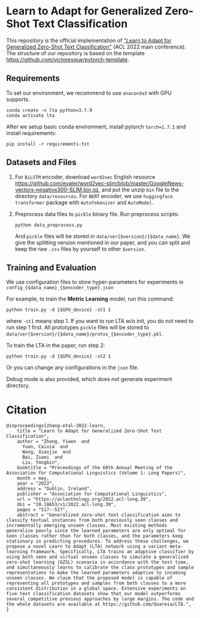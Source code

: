 # Learn to Adapt for Generalized Zero-Shot Text Classification

This repository is the official implementation of ["Learn to Adapt for Generalized Zero-Shot Text Classification"](https://aclanthology.org/2022.acl-long.39.pdf) (ACL 2022 main conference).
The structure of our repository is based on the template https://github.com/victoresque/pytorch-template.

## Requirements

To set our environment, we recommend to use `anaconda3` with GPU supports.

```shell
conda create -n lta python=3.7.9
conda activate lta
```

After we setup basic conda environment, install pytorch `torch=1.7.1` and install requirements:

```shell
pip install -r requirements.txt
```

## Datasets and Files

1. For `BiLSTM` encoder, download `word2vec` English resource https://github.com/eyaler/word2vec-slim/blob/master/GoogleNews-vectors-negative300-SLIM.bin.gz, 
and put the unzip `bin` file to the directory `data/resources`. For `BERT` encoder, we use `huggingface transformer` package with `AutoTokenizer` and `AutoModel`.

2. Preprocess data files to `pickle` binary file. Run preprocess scripts:

   ```shell
   python data_preprocess.py
   ```

   And `pickle` files will be stored in `data/ver{$version}/{$data_name}`. We give the splitting version mentioned in 
   our paper, and you can split and keep the raw `.csv` files by yourself to other `$version`.

## Training and Evaluation

We use configuration files to store hyper-parameters for experiments in `config_{$data_name}_{$encoder_type}.json`

For example, to train the **Metric Learning** model, run this command:

```shell
python train.py -d {$GPU_device} -st1 1
```

where `-st1` means step 1. If you want to run LTA w/o init, you do not need to run step 1 first. 
All prototypes `pickle` files will be stored to `data/ver{$version}/{$data_name}/protos_{$encoder_type}.pkl`.

To train the LTA in the paper, run step 2:

```shell
python train.py -d {$GPU_device} -st2 1
```

Or you can change any configurations in the `json` file.

Debug mode is also provided, which does not generate experiment directory.
 
# Citation
```
@inproceedings{zhang-etal-2022-learn,
    title = "Learn to Adapt for Generalized Zero-Shot Text Classification",
    author = "Zhang, Yiwen  and
      Yuan, Caixia  and
      Wang, Xiaojie  and
      Bai, Ziwei  and
      Liu, Yongbin",
    booktitle = "Proceedings of the 60th Annual Meeting of the Association for Computational Linguistics (Volume 1: Long Papers)",
    month = may,
    year = "2022",
    address = "Dublin, Ireland",
    publisher = "Association for Computational Linguistics",
    url = "https://aclanthology.org/2022.acl-long.39",
    doi = "10.18653/v1/2022.acl-long.39",
    pages = "517--527",
    abstract = "Generalized zero-shot text classification aims to classify textual instances from both previously seen classes and incrementally emerging unseen classes. Most existing methods generalize poorly since the learned parameters are only optimal for seen classes rather than for both classes, and the parameters keep stationary in predicting procedures. To address these challenges, we propose a novel Learn to Adapt (LTA) network using a variant meta-learning framework. Specifically, LTA trains an adaptive classifier by using both seen and virtual unseen classes to simulate a generalized zero-shot learning (GZSL) scenario in accordance with the test time, and simultaneously learns to calibrate the class prototypes and sample representations to make the learned parameters adaptive to incoming unseen classes. We claim that the proposed model is capable of representing all prototypes and samples from both classes to a more consistent distribution in a global space. Extensive experiments on five text classification datasets show that our model outperforms several competitive previous approaches by large margins. The code and the whole datasets are available at https://github.com/Quareia/LTA.",
}
```
